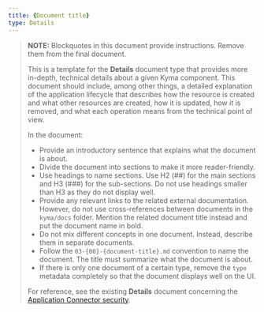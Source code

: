 ```yaml
---
title: {Document title}
type: Details
---
```


>**NOTE:** Blockquotes in this document provide instructions. Remove them from the final document.
>
>This is a template for the **Details** document type that provides more in-depth, technical details about a given Kyma component. This document should include, among other things, a detailed explanation of the application lifecycle that describes how the resource is created and what other resources are created, how it is updated, how it is removed, and what each operation means from the technical point of view.  
>
>  In the document:
> * Provide an introductory sentence that explains what the document is about.
> * Divide the document into sections to make it more reader-friendly.
> * Use headings to name sections. Use H2 (##) for the main sections and H3 (###) for the sub-sections. Do not use headings smaller than H3 as they do not display well.
> * Provide any relevant links to the related external documentation. However, do not use cross-references between documents in the `kyma/docs` folder. Mention the related document title instead and put the document name in bold.
> * Do not mix different concepts in one document. Instead, describe them in separate documents.
> * Follow the `03-{00}-{document-title}.md` convention to name the document. The title must summarize what the document is about.
> * If there is only one document of a certain type, remove the `type` metadata completely so that the document displays well on the UI.
>
> For reference, see the existing **Details** document concerning the [Application Connector security](https://kyma-project.io/docs/master/components/application-connector/#details-security).

